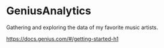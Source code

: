 # GeniusAnalytics
Gathering and exploring the data of my favorite music artists. 

https://docs.genius.com/#/getting-started-h1
